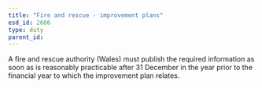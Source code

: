 ```yaml
---
title: "Fire and rescue - improvement plans"
esd_id: 2606
type: duty
parent_id:  
---
```


A fire and rescue authority (Wales) must publish the required information as soon as is reasonably practicable after 31 December in the year prior to the financial year to which the improvement plan relates.


